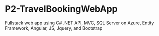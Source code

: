 # P2-TravelBookingWebApp
 Fullstack web app using C# .NET API, MVC, SQL Server on Azure, Entity Framework, Angular, JS, Jquery, and Bootstrap
